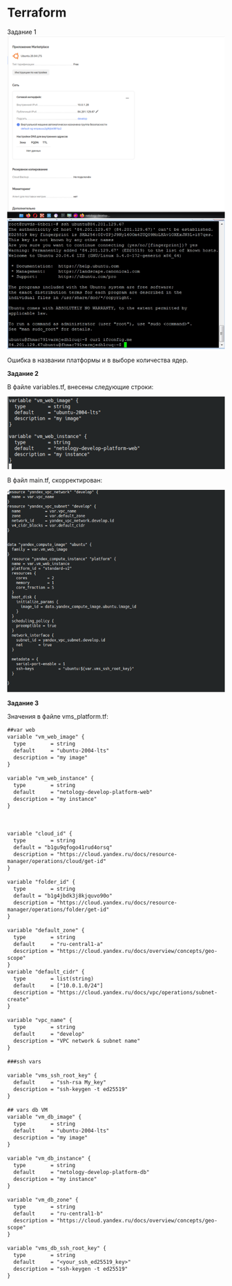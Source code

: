 # Terraform

Задание 1
![](Images/2024-02-26_22-56.png)
![](Images/2024-02-26_225900.jpg)


Ошибка в названии платформы и в выборе количества ядер.

**Задание 2**

В файле variables.tf,  внесены следующие строки:

![](Images/2024-04-16_21-06.png)

В файл main.tf, скорректирован:

![](Images/2024-04-16_22-05.png)

**Задание 3**

Значения в файле vms_platform.tf:


```
##var web
variable "vm_web_image" {
  type        = string
  default     = "ubuntu-2004-lts"
  description = "my image"
}

variable "vm_web_instance" {
  type        = string
  default     = "netology-develop-platform-web"
  description = "my instance"
}



variable "cloud_id" {
  type        = string
  default = "b1gu9qfogo41rud4orsq"
  description = "https://cloud.yandex.ru/docs/resource-manager/operations/cloud/get-id"
}

variable "folder_id" {
  type        = string
  default = "b1g4jbdk3j8kjquvo90o"
  description = "https://cloud.yandex.ru/docs/resource-manager/operations/folder/get-id"
}

variable "default_zone" {
  type        = string
  default     = "ru-central1-a"
  description = "https://cloud.yandex.ru/docs/overview/concepts/geo-scope"
}
variable "default_cidr" {
  type        = list(string)
  default     = ["10.0.1.0/24"]
  description = "https://cloud.yandex.ru/docs/vpc/operations/subnet-create"
}

variable "vpc_name" {
  type        = string
  default     = "develop"
  description = "VPC network & subnet name"
}

###ssh vars

variable "vms_ssh_root_key" {
  default     = "ssh-rsa My_key"
  description = "ssh-keygen -t ed25519"
}

## vars db VM
variable "vm_db_image" {
  type        = string
  default     = "ubuntu-2004-lts"
  description = "my image"
}

variable "vm_db_instance" {
  type        = string
  default     = "netology-develop-platform-db"
  description = "my instance"
}

variable "vm_db_zone" {
  type        = string
  default     = "ru-central1-b"
  description = "https://cloud.yandex.ru/docs/overview/concepts/geo-scope"
}

variable "vms_db_ssh_root_key" {
  type        = string
  default     = "<your_ssh_ed25519_key>"
  description = "ssh-keygen -t ed25519"
}
 ```

